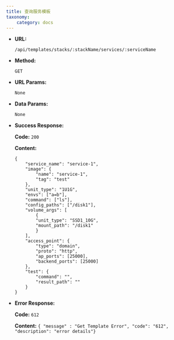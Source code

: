 ```yaml
---
title: 查询服务模板
taxonomy:
    category: docs
---
```


* **URL:**

    `/api/templates/stacks/:stackName/services/:serviceName`

* **Method:**

    `GET`

* **URL Params:**

    `None`

* **Data Params:**

    `None`

* **Success Response:**

	**Code:** `200`

	**Content:** 
	
	```
    {
        "service_name": "service-1",
        "image": {
            "name": "service-1",
            "tag": "test"
        },
        "unit_type": "1U1G",
        "envs": ["a=b"],
        "command": ["ls"],
        "config_paths": ["/disk1"],
        "volume_args": [
            {
            "unit_type": "SSD1_10G",
            "mount_path": "/disk1"
            }
        ],
        "access_point": {
            "type": "domain",
            "proto": "http",
            "ap_ports": [25000],
            "backend_ports": [25000]
        },
        "test": {
            "command": "",
            "result_path": ""
        }
    }
    ```

* **Error Response:**

	**Code:** `612`
  	
  	**Content:** `{ "message" : "Get Template Error", "code": "612", "description": "error details"}`
